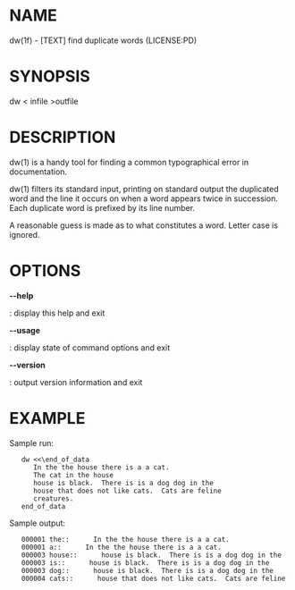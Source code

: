 NAME
====

dw(1f) - \[TEXT\] find duplicate words (LICENSE:PD)

SYNOPSIS
========

dw \< infile \>outfile

DESCRIPTION
===========

dw(1) is a handy tool for finding a common typographical error in
documentation.

dw(1) filters its standard input, printing on standard output the
duplicated word and the line it occurs on when a word appears twice in
succession. Each duplicate word is prefixed by its line number.

A reasonable guess is made as to what constitutes a word. Letter case is
ignored.

OPTIONS
=======

****--help****

:   display this help and exit

****--usage****

:   display state of command options and exit

****--version****

:   output version information and exit

EXAMPLE
=======

Sample run:

       dw <<\end_of_data
          In the the house there is a a cat.
          The cat in the house
          house is black.  There is is a dog dog in the
          house that does not like cats.  Cats are feline
          creatures.
       end_of_data

Sample output:

       000001 the::      In the the house there is a a cat.
       000001 a::      In the the house there is a a cat.
       000003 house::      house is black.  There is is a dog dog in the
       000003 is::      house is black.  There is is a dog dog in the
       000003 dog::      house is black.  There is is a dog dog in the
       000004 cats::      house that does not like cats.  Cats are feline
